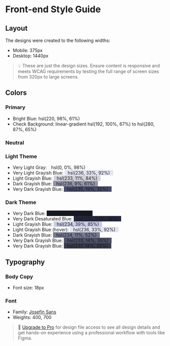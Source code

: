 # Front-end Style Guide

## Layout

The designs were created to the following widths:

- Mobile: 375px
- Desktop: 1440px

> 💡 These are just the design sizes. Ensure content is responsive and meets WCAG requirements by testing the full range of screen sizes from 320px to large screens.

## Colors

### Primary

- Bright Blue: hsl(220, 98%, 61%)
- Check Background: linear-gradient hsl(192, 100%, 67%) to hsl(280, 87%, 65%)

### Neutral

### Light Theme

- Very Light Gray: <span style="background-color: hsl(0, 0%, 98%); padding: 0 10px;">hsl(0, 0%, 98%)</span>
- Very Light Grayish Blue: <span style="background-color: hsl(236, 33%, 92%); padding: 0 10px;">hsl(236, 33%, 92%)</span>
- Light Grayish Blue: <span style="background-color: hsl(233, 11%, 84%); padding: 0 10px;">hsl(233, 11%, 84%)</span>
- Dark Grayish Blue: <span style="background-color: hsl(236, 9%, 61%); padding: 0 10px;">hsl(236, 9%, 61%)</span>
- Very Dark Grayish Blue: <span style="background-color: hsl(235, 19%, 35%); padding: 0 10px;">hsl(235, 19%, 35%)</span>

### Dark Theme

- Very Dark Blue: <span style="background-color: hsl(235, 21%, 11%); padding: 0 10px;">hsl(235, 21%, 11%)</span>
- Very Dark Desaturated Blue: <span style="background-color: hsl(235, 24%, 19%); padding: 0 10px;">hsl(235, 24%, 19%)</span>
- Light Grayish Blue: <span style="background-color: hsl(234, 39%, 85%); padding: 0 10px;">hsl(234, 39%, 85%)</span>
- Light Grayish Blue (hover): <span style="background-color: hsl(236, 33%, 92%); padding: 0 10px;">hsl(236, 33%, 92%)</span>
- Dark Grayish Blue: <span style="background-color: hsl(234, 11%, 52%); padding: 0 10px;">hsl(234, 11%, 52%)</span>
- Very Dark Grayish Blue: <span style="background-color: hsl(233, 14%, 35%); padding: 0 10px;">hsl(233, 14%, 35%)</span>
- Very Dark Grayish Blue: <span style="background-color: hsl(237, 14%, 26%); padding: 0 10px;">hsl(237, 14%, 26%)</span>

## Typography

### Body Copy

- Font size: 18px

### Font

- Family: [Josefin Sans](https://fonts.google.com/specimen/Josefin+Sans)
- Weights: 400, 700

> 💎 [Upgrade to Pro](https://www.frontendmentor.io/pro?ref=style-guide) for design file access to see all design details and get hands-on experience using a professional workflow with tools like Figma.
